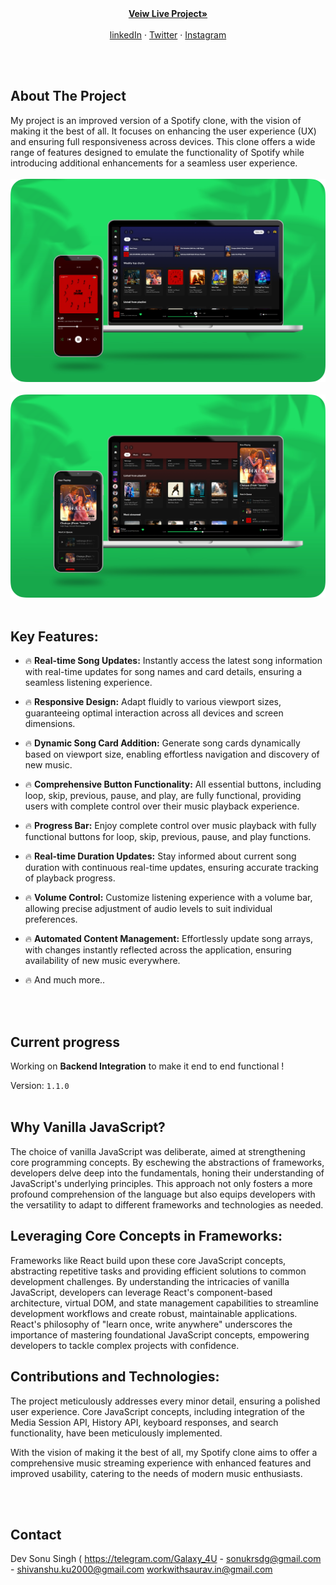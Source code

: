 

<!-- PROJECT LOGO -->
<br />
<div align="center">
 <p align="center">
    <br />
    <a href="https://spotifyclonebyrv.vercel.app"><strong>Veiw Live Project»</strong></a>
    <br />
    <br />
    <a href="linkedin.com/in/imsonuksingh">linkedIn</a>
    ·
    <a href="https://twitter.com/imsonuksingh">Twitter</a>
    ·
    <a href="https://instagram.com/isonuksingh">Instagram</a>
  </p>
</div>

<br>
<br>








<!-- ABOUT THE PROJECT -->
## About The Project


My project is an improved version of a Spotify clone, with the vision of making it the best of all. It focuses on enhancing the user experience (UX) and ensuring full responsiveness across devices. This clone offers a wide range of features designed to emulate the functionality of Spotify while introducing additional enhancements for a seamless user experience.
<br>
<br>
<img src="icon/screenshot1.png" alt="Logo" style="width:100vw">
<br></br>
<img src="icon/screenshot2.png" alt="Logo" style="width:100vw">
<br>
<br>

## Key Features:

* 🔥 **Real-time Song Updates:** Instantly access the latest song information with real-time updates for song names and card details, ensuring a seamless listening experience.
  
* 🔥 **Responsive Design:** Adapt fluidly to various viewport sizes, guaranteeing optimal interaction across all devices and screen dimensions.
  
* 🔥 **Dynamic Song Card Addition:** Generate song cards dynamically based on viewport size, enabling effortless navigation and discovery of new music.
  
* 🔥 **Comprehensive Button Functionality:** All essential buttons, including loop, skip, previous, pause, and play, are fully functional, providing users with complete control over their music playback experience.
  
* 🔥 **Progress Bar:** Enjoy complete control over music playback with fully functional buttons for loop, skip, previous, pause, and play functions.


* 🔥 **Real-time Duration Updates:** Stay informed about current song duration with continuous real-time updates, ensuring accurate tracking of playback progress.

* 🔥 **Volume Control:** Customize listening experience with a volume bar, allowing precise adjustment of audio levels to suit individual preferences.
  
* 🔥 **Automated Content Management:** Effortlessly update song arrays, with changes instantly reflected across the application, ensuring availability of new music everywhere.
  
* 🔥 And much more..

<br></br>



## Current progress

Working on **Backend Integration** to make it end to end functional !

Version: <code>1.1.0</code>
<br></br>


## Why Vanilla JavaScript?

The choice of vanilla JavaScript was deliberate, aimed at strengthening core programming concepts. By eschewing the abstractions of frameworks, developers delve deep into the fundamentals, honing their understanding of JavaScript's underlying principles. This approach not only fosters a more profound comprehension of the language but also equips developers with the versatility to adapt to different frameworks and technologies as needed.

## Leveraging Core Concepts in Frameworks:

Frameworks like React build upon these core JavaScript concepts, abstracting repetitive tasks and providing efficient solutions to common development challenges. By understanding the intricacies of vanilla JavaScript, developers can leverage React's component-based architecture, virtual DOM, and state management capabilities to streamline development workflows and create robust, maintainable applications. React's philosophy of "learn once, write anywhere" underscores the importance of mastering foundational JavaScript concepts, empowering developers to tackle complex projects with confidence.

## Contributions and Technologies:

The project meticulously addresses every minor detail, ensuring a polished user experience. Core JavaScript concepts, including integration of the Media Session API, History API, keyboard responses, and search functionality, have been meticulously implemented.


With the vision of making it the best of all, my Spotify clone aims to offer a comprehensive music streaming experience with enhanced features and improved usability, catering to the needs of modern music enthusiasts.





<br></br>
## Contact

Dev Sonu Singh ( https://telegram.com/Galaxy_4U - sonukrsdg@gmail.com - shivanshu.ku2000@gmail.com
workwithsaurav.in@gmail.com

